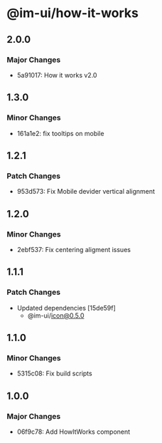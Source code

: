 # @im-ui/how-it-works

## 2.0.0

### Major Changes

- 5a91017: How it works v2.0

## 1.3.0

### Minor Changes

- 161a1e2: fix tooltips on mobile

## 1.2.1

### Patch Changes

- 953d573: Fix Mobile devider vertical alignment

## 1.2.0

### Minor Changes

- 2ebf537: Fix centering aligment issues

## 1.1.1

### Patch Changes

- Updated dependencies [15de59f]
  - @im-ui/icon@0.5.0

## 1.1.0

### Minor Changes

- 5315c08: Fix build scripts

## 1.0.0

### Major Changes

- 06f9c78: Add HowItWorks component

